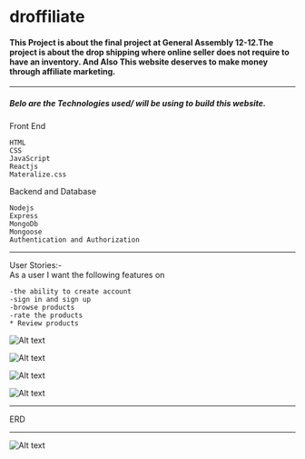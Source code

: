 # droffiliate


<h4>
This Project is about the final project at General Assembly 12-12.The project is about the drop shipping where online seller does not require to have an  inventory. And Also This website deserves to make money through affiliate marketing.
</h4>
<hr>

<h5> <strong>Belo are the Technologies used/ will be using to build this website.</strong>

</h5>
Front End

```
HTML
CSS
JavaScript
Reactjs
Materalize.css
```
Backend and Database

```
Nodejs
Express
MongoDb
Mongoose
Authentication and Authorization

```
<hr>

User Stories:- <br>
As a user I want the following features on

```
-the ability to create account
-sign in and sign up 
-browse products
-rate the products
* Review products 
```



![Alt text](images_readme/thumbnail%20(2).jpeg)

![Alt text](images_readme/thumbnail%20(1).jpeg)

![Alt text](images_readme/thumbnail%20(3).jpeg)

![Alt text](images_readme/thumbnail%20(4).jpeg)
<strong><hr></strong>
ERD
<hr>

![Alt text](images_readme/thumbnail_ERD.jpeg)